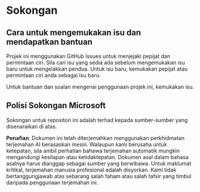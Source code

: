 # Sokongan
## Cara untuk mengemukakan isu dan mendapatkan bantuan  

Projek ini menggunakan GitHub Issues untuk menjejaki pepijat dan permintaan ciri. Sila cari isu yang sedia ada sebelum mengemukakan isu baru untuk mengelakkan pendua. Untuk isu baru, kemukakan pepijat atau permintaan ciri anda sebagai Isu baru.

Untuk bantuan dan soalan mengenai penggunaan projek ini, kemukakan isu.

## Polisi Sokongan Microsoft  

Sokongan untuk repositori ini adalah terhad kepada sumber-sumber yang disenaraikan di atas.

**Penafian**:
Dokumen ini telah diterjemahkan menggunakan perkhidmatan terjemahan AI berasaskan mesin. Walaupun kami berusaha untuk ketepatan, sila ambil perhatian bahawa terjemahan automatik mungkin mengandungi kesilapan atau ketidaktepatan. Dokumen asal dalam bahasa asalnya harus dianggap sebagai sumber yang berwibawa. Untuk maklumat kritikal, terjemahan manusia profesional adalah disyorkan. Kami tidak bertanggungjawab atas sebarang salah faham atau salah tafsir yang timbul daripada penggunaan terjemahan ini.